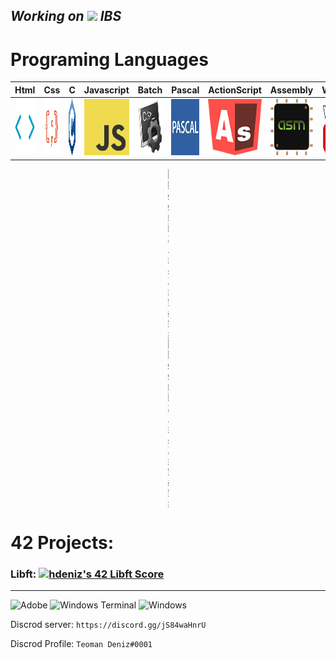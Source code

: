 ## _Working on <img src="https://cdn.discordapp.com/attachments/759517116801351762/1027305129189318676/animation.gif" sttle="image-rendering: pixelated;"> IBS_

# Programing Languages
|Html|Css|C|Javascript|Batch|Pascal|ActionScript|Assembly|Wikidot
|:-:|:-:|:-:|:-:|:-:|:-:|:-:|:-:|:-:|
|<a href="https://www.google.com/search?q=HTML"><img style="width: 100px; height: 90px;" src="https://raw.githubusercontent.com/TeomanDeniz/TeomanDeniz/main/images/html_icon.gif"></a>|<a href="https://www.google.com/search?q=CSS"><img style="width: 100px; height: 90px;" src="https://raw.githubusercontent.com/TeomanDeniz/TeomanDeniz/main/images/css_icon.gif"></a>|<a href="https://www.google.com/search?q=C+Language"><img style="width: 100px; height: 90px;" src="https://raw.githubusercontent.com/TeomanDeniz/TeomanDeniz/main/images/c_icon.png"></a>|<a href="https://www.google.com/search?q=JavaScript"><img style="width: 100px; height: 90px;" src="https://raw.githubusercontent.com/TeomanDeniz/TeomanDeniz/main/images/js_icon.png"></a>|<a href="https://www.google.com/search?q=Batch+Script"><img style="width: 100px; height: 90px;" src="https://raw.githubusercontent.com/TeomanDeniz/TeomanDeniz/main/images/batch_script_icon.png"></a>|<a href="https://www.google.com/search?q=Pascal+Programing"><img style="width: 100px; height: 90px;" src="https://raw.githubusercontent.com/TeomanDeniz/TeomanDeniz/main/images/pascal_icon.png"></a>|<a href="https://www.google.com/search?q=Action+Script"><img style="width: 100px; height: 90px;" src="https://raw.githubusercontent.com/TeomanDeniz/TeomanDeniz/main/images/ac_icon.png"></a>|<a href="https://www.google.com/search?q=Assembly+Programing"><img style="width: 100px; height: 90px;" src="https://raw.githubusercontent.com/TeomanDeniz/TeomanDeniz/main/images/asm_icon.png"></a>|<a href="https://www.wikidot.com"><img style="width: 100px; height: 90px;" src="https://raw.githubusercontent.com/TeomanDeniz/TeomanDeniz/main/images/wikidot_icon.png"></a>

<div style="WIDTH: 1PX; MARGIN:0 AUTO;">
<a href="https://github.com/JaeSeoKim/badge42"><img src="https://badge42.vercel.app/api/v2/cl9lg1gq500110hmgekykcqos/stats?cursusId=21&coalitionId=234" alt="hdeniz's 42 stats" /></a>
<a href="https://github.com/JaeSeoKim/badge42"><img src="https://badge42.vercel.app/api/v2/cl9lg1gq500110hmgekykcqos/stats?cursusId=9&coalitionId=245" alt="hdeniz's 42 stats" /></a>
</div>

# 42 Projects:

### Libft: <a href="https://projects.intra.42.fr/projects/42cursus-libft/projects_users/2817201"><img src="https://badge42.vercel.app/api/v2/cl9lg1gq500110hmgekykcqos/project/2817201" alt="hdeniz's 42 Libft Score" /></a>

<hr>

![Adobe](https://img.shields.io/badge/adobe-%23FF0000.svg?style=for-the-badge&logo=adobe&logoColor=white) ![Windows Terminal](https://img.shields.io/badge/Windows%20Terminal-%234D4D4D.svg?style=for-the-badge&logo=windows-terminal&logoColor=white) ![Windows](https://img.shields.io/badge/Windows-0078D6?style=for-the-badge&logo=windows&logoColor=white)

Discrod server: `https://discord.gg/jS84waHnrU`

Discrod Profile: `Teoman Deniz#0001`

